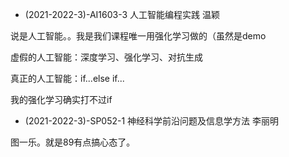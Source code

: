  - (2021-2022-3)-AI1603-3 人工智能编程实践 温颖

 说是人工智能。。我是我们课程唯一用强化学习做的（虽然是demo
 
 虚假的人工智能：深度学习、强化学习、对抗生成
 
 真正的人工智能：if...else if...
 
 我的强化学习确实打不过if

 - (2021-2022-3)-SP052-1 神经科学前沿问题及信息学方法 李丽明

 图一乐。就是89有点搞心态了。
